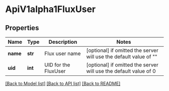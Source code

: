# ApiV1alpha1FluxUser


## Properties
Name | Type | Description | Notes
------------ | ------------- | ------------- | -------------
**name** | **str** | Flux user name | [optional]  if omitted the server will use the default value of ""
**uid** | **int** | UID for the FluxUser | [optional]  if omitted the server will use the default value of 0

[[Back to Model list]](../README.md#documentation-for-models) [[Back to API list]](../README.md#documentation-for-api-endpoints) [[Back to README]](../README.md)


